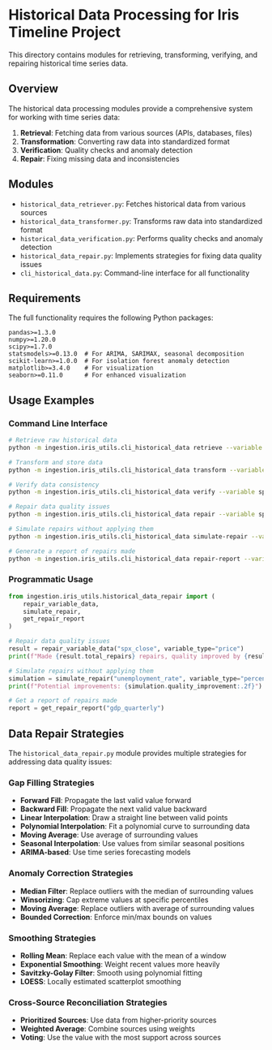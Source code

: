 # Historical Data Processing for Iris Timeline Project

This directory contains modules for retrieving, transforming, verifying, and repairing historical time series data.

## Overview

The historical data processing modules provide a comprehensive system for working with time series data:

1. **Retrieval**: Fetching data from various sources (APIs, databases, files)
2. **Transformation**: Converting raw data into standardized format
3. **Verification**: Quality checks and anomaly detection
4. **Repair**: Fixing missing data and inconsistencies

## Modules

- `historical_data_retriever.py`: Fetches historical data from various sources
- `historical_data_transformer.py`: Transforms raw data into standardized format
- `historical_data_verification.py`: Performs quality checks and anomaly detection
- `historical_data_repair.py`: Implements strategies for fixing data quality issues
- `cli_historical_data.py`: Command-line interface for all functionality

## Requirements

The full functionality requires the following Python packages:

```
pandas>=1.3.0
numpy>=1.20.0
scipy>=1.7.0
statsmodels>=0.13.0  # For ARIMA, SARIMAX, seasonal decomposition
scikit-learn>=1.0.0  # For isolation forest anomaly detection
matplotlib>=3.4.0    # For visualization
seaborn>=0.11.0      # For enhanced visualization
```

## Usage Examples

### Command Line Interface

```bash
# Retrieve raw historical data
python -m ingestion.iris_utils.cli_historical_data retrieve --variable spx_close

# Transform and store data
python -m ingestion.iris_utils.cli_historical_data transform --variable spx_close

# Verify data consistency
python -m ingestion.iris_utils.cli_historical_data verify --variable spx_close

# Repair data quality issues
python -m ingestion.iris_utils.cli_historical_data repair --variable spx_close

# Simulate repairs without applying them
python -m ingestion.iris_utils.cli_historical_data simulate-repair --variable spx_close

# Generate a report of repairs made
python -m ingestion.iris_utils.cli_historical_data repair-report --variable spx_close
```

### Programmatic Usage

```python
from ingestion.iris_utils.historical_data_repair import (
    repair_variable_data,
    simulate_repair,
    get_repair_report
)

# Repair data quality issues
result = repair_variable_data("spx_close", variable_type="price")
print(f"Made {result.total_repairs} repairs, quality improved by {result.quality_improvement:.2f}")

# Simulate repairs without applying them
simulation = simulate_repair("unemployment_rate", variable_type="percentage")
print(f"Potential improvements: {simulation.quality_improvement:.2f}")

# Get a report of repairs made
report = get_repair_report("gdp_quarterly")
```

## Data Repair Strategies

The `historical_data_repair.py` module provides multiple strategies for addressing data quality issues:

### Gap Filling Strategies

- **Forward Fill**: Propagate the last valid value forward
- **Backward Fill**: Propagate the next valid value backward
- **Linear Interpolation**: Draw a straight line between valid points
- **Polynomial Interpolation**: Fit a polynomial curve to surrounding data
- **Moving Average**: Use average of surrounding values
- **Seasonal Interpolation**: Use values from similar seasonal positions
- **ARIMA-based**: Use time series forecasting models

### Anomaly Correction Strategies

- **Median Filter**: Replace outliers with the median of surrounding values
- **Winsorizing**: Cap extreme values at specific percentiles
- **Moving Average**: Replace outliers with average of surrounding values
- **Bounded Correction**: Enforce min/max bounds on values

### Smoothing Strategies

- **Rolling Mean**: Replace each value with the mean of a window
- **Exponential Smoothing**: Weight recent values more heavily
- **Savitzky-Golay Filter**: Smooth using polynomial fitting
- **LOESS**: Locally estimated scatterplot smoothing

### Cross-Source Reconciliation Strategies

- **Prioritized Sources**: Use data from higher-priority sources
- **Weighted Average**: Combine sources using weights
- **Voting**: Use the value with the most support across sources